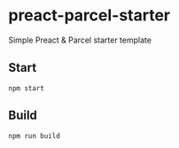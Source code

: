# preact-parcel-starter

Simple Preact & Parcel starter template

## Start
`npm start`

## Build
`npm run build`
